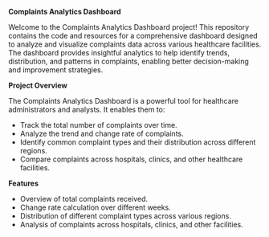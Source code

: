 **Complaints Analytics Dashboard** 

Welcome to the Complaints Analytics Dashboard project! This repository contains the code and resources for a comprehensive dashboard designed to analyze and visualize complaints data across various healthcare facilities. The dashboard provides insightful analytics to help identify trends, distribution, and patterns in complaints, enabling better decision-making and improvement strategies.

**Project Overview**

The Complaints Analytics Dashboard is a powerful tool for healthcare administrators and analysts. It enables them to:

- Track the total number of complaints over time.
- Analyze the trend and change rate of complaints.
- Identify common complaint types and their distribution across different regions.
- Compare complaints across hospitals, clinics, and other healthcare facilities.

**Features**

- Overview of total complaints received.
- Change rate calculation over different weeks.
- Distribution of different complaint types across various regions.
- Analysis of complaints across hospitals, clinics, and other facilities.
